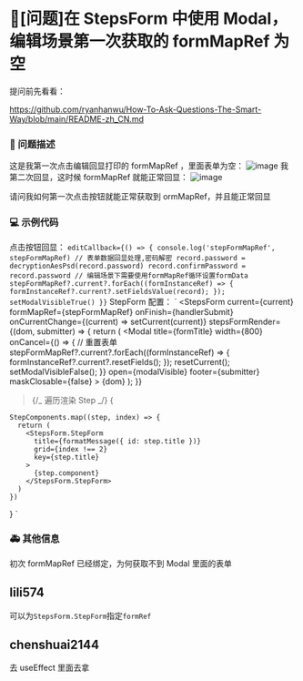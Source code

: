 # 🧐[问题]在 StepsForm 中使用 Modal，编辑场景第一次获取的 formMapRef 为空

提问前先看看：

https://github.com/ryanhanwu/How-To-Ask-Questions-The-Smart-Way/blob/main/README-zh_CN.md

### 🧐 问题描述

这是我第一次点击编辑回显打印的 formMapRef ，里面表单为空：
![image](https://github.com/ant-design/pro-components/assets/40554571/c00300fd-7988-4ec6-aead-d0162e54df99)
我第二次回显，这时候 formMapRef 就能正常回显：
![image](https://github.com/ant-design/pro-components/assets/40554571/144541f1-1c72-47a7-9bd3-6db76c10e262)

请问我如何第一次点击按钮就能正常获取到 ormMapRef，并且能正常回显

### 💻 示例代码

点击按钮回显：
`editCallback={() => {
	console.log('stepFormMapRef', stepFormMapRef)
	// 表单数据回显处理,密码解密
	record.password = decryptionAesPsd(record.password)
	record.confirmPassword = record.password
	// 编辑场景下需要使用formMapRef循环设置formData
	stepFormMapRef?.current?.forEach((formInstanceRef) => {
	formInstanceRef?.current?.setFieldsValue(record);
	});
	setModalVisibleTrue()
}}`
StepForm 配置：
`
<StepsForm
current={current}
formMapRef={stepFormMapRef}
onFinish={handlerSubmit}
onCurrentChange={(current) => setCurrent(current)}
stepsFormRender={(dom, submitter) => {
return (
<Modal
title={formTitle}
width={800}
onCancel={() => {
// 重置表单
stepFormMapRef?.current?.forEach((formInstanceRef) => {
formInstanceRef?.current?.resetFields();
});
resetCurrent();
setModalVisibleFalse();
}}
open={modalVisible}
footer={submitter}
maskClosable={false} >
{dom}
</Modal>
);
}}

> {/_ 遍历渲染 Step _/}
> {

    StepComponents.map((step, index) => {
      return (
        <StepsForm.StepForm
          title={formatMessage({ id: step.title })}
          grid={index !== 2}
          key={step.title}
        >
          {step.component}
        </StepsForm.StepForm>
      )
    })

}
</StepsForm>
`

### 🚑 其他信息

初次 formMapRef 已经绑定，为何获取不到 Modal 里面的表单

## lili574

可以为`StepsForm.StepForm`指定`formRef`

## chenshuai2144

去 useEffect 里面去拿
